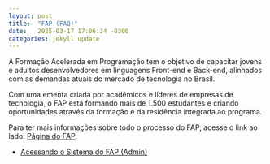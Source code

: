 ```yaml
---
layout: post
title:  "FAP (FAQ)"
date:   2025-03-17 17:06:34 -0300
categories: jekyll update
---
```

A Formação Acelerada em Programação tem o objetivo de capacitar jovens e adultos desenvolvedores em linguagens Front-end e Back-end, alinhados com as demandas atuais do mercado de tecnologia no Brasil.

Com uma ementa criada por acadêmicos e líderes de empresas de tecnologia, o FAP está formando mais de 1.500 estudantes e criando oportunidades através da formação e da residência integrada ao programa.

Para ter mais informações sobre todo o processo do FAP, acesse o link ao lado: [Página do FAP][página do FAP].

- [Acessando o Sistema do FAP (Admin)](https://www.notion.so/Fazendo-o-login-no-FAP-Admin-68537f713f0c45b7bbebdcd498d61f6c)

[Página do FAP]: https://test.fap.softexrecife.org.br/
[jekyll-gh]:   https://github.com/jekyll/jekyll
[jekyll-talk]: https://talk.jekyllrb.com/
